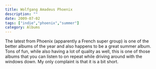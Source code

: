 ```yaml
---
title: Wolfgang Amadeus Phoenix
description: ""
date: 2009-07-02
tags: ["indie","phoenix","summer"]
category: Albums
---
```


The latest from Phoenix (apparently a French super group) is one of the better albums of the year and also happens to be a great summer album. Tons of fun, while also having a lot of quality as well, this is one of those albums that you can listen to on repeat while driving around with the windows down. My only complaint is that it is a bit short.
